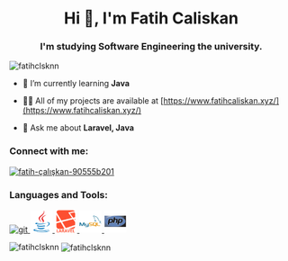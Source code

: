 <h1 align="center">Hi 👋, I'm Fatih Caliskan</h1>
<h3 align="center">I'm studying Software Engineering the university.</h3>

<p align="left"> <img src="https://komarev.com/ghpvc/?username=fatihclsknn&label=Profile%20views&color=0e75b6&style=flat" alt="fatihclsknn" /> </p>

- 🌱 I’m currently learning **Java**

- 👨‍💻 All of my projects are available at [https://www.fatihcaliskan.xyz/](https://www.fatihcaliskan.xyz/)

- 💬 Ask me about **Laravel, Java**

<h3 align="left">Connect with me:</h3>
<p align="left">
<a href="https://linkedin.com/in/fatih-çalışkan-90555b201" target="blank"><img align="center" src="https://raw.githubusercontent.com/rahuldkjain/github-profile-readme-generator/master/src/images/icons/Social/linked-in-alt.svg" alt="fatih-çalışkan-90555b201" height="30" width="40" /></a>
</p>

<h3 align="left">Languages and Tools:</h3>
<p align="left"> <a href="https://git-scm.com/" target="_blank" rel="noreferrer"> <img src="https://www.vectorlogo.zone/logos/git-scm/git-scm-icon.svg" alt="git" width="40" height="40"/> </a> <a href="https://www.java.com" target="_blank" rel="noreferrer"> <img src="https://raw.githubusercontent.com/devicons/devicon/master/icons/java/java-original.svg" alt="java" width="40" height="40"/> </a> <a href="https://laravel.com/" target="_blank" rel="noreferrer"> <img src="https://raw.githubusercontent.com/devicons/devicon/master/icons/laravel/laravel-plain-wordmark.svg" alt="laravel" width="40" height="40"/> </a> <a href="https://www.mysql.com/" target="_blank" rel="noreferrer"> <img src="https://raw.githubusercontent.com/devicons/devicon/master/icons/mysql/mysql-original-wordmark.svg" alt="mysql" width="40" height="40"/> </a> <a href="https://www.php.net" target="_blank" rel="noreferrer"> <img src="https://raw.githubusercontent.com/devicons/devicon/master/icons/php/php-original.svg" alt="php" width="40" height="40"/> </a> </p>

<p><img align="left" src="https://github-readme-stats.vercel.app/api/top-langs?username=fatihclsknn&show_icons=true&locale=en&layout=compact" alt="fatihclsknn" /></p>

<p>&nbsp;<img align="center" src="https://github-readme-stats.vercel.app/api?username=fatihclsknn&show_icons=true&locale=en" alt="fatihclsknn" /></p>
